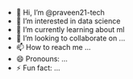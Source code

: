 - 👋 Hi, I’m @praveen21-tech
- 👀 I’m interested in data science
- 🌱 I’m currently learning about ml
- 💞️ I’m looking to collaborate on ...
- 📫 How to reach me ...
- 😄 Pronouns: ...
- ⚡ Fun fact: ...

<!---
praveen21-tech/praveen21-tech is a ✨ special ✨ repository because its `README.md` (this file) appears on your GitHub profile.
You can click the Preview link to take a look at your changes.
--->
